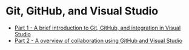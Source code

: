 # Git, GitHub, and Visual Studio
- [Part 1 - A brief introduction to Git, GitHub, and integration in Visual Studio](Git-GitHub-VS/part-1.md)
- [Part 2 - A overview of collaboration using GitHub and Visual Studio](Git-GitHub-VS/part-2.md)
